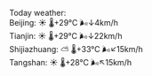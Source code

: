 Today weather:  
Beijing: ☀️   🌡️+29°C 🌬️↓4km/h  
Tianjin: ☀️   🌡️+29°C 🌬️↓22km/h  
Shijiazhuang: ⛅️  🌡️+33°C 🌬️↙15km/h  
Tangshan: ☀️   🌡️+28°C 🌬️↖15km/h  
